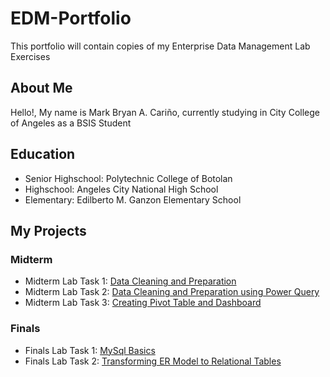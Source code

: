 # EDM-Portfolio
This portfolio will contain copies of my Enterprise Data Management Lab Exercises
## About Me
Hello!, My name is Mark Bryan A. Cariño, currently studying in City College of Angeles as a BSIS Student
## Education
- Senior Highschool: Polytechnic College of Botolan
- Highschool: Angeles City National High School
- Elementary: Edilberto M. Ganzon Elementary School

## My Projects
### Midterm
- Midterm Lab Task 1: [Data Cleaning and Preparation](Midterm%20Task%201)
- Midterm Lab Task 2: [Data Cleaning and Preparation using Power Query](Midterm%20Task%202)
- Midterm Lab Task 3: [Creating Pivot Table and Dashboard](Midterm%20Task%203)
### Finals
- Finals Lab Task 1: [MySql Basics](Final%20Task%201)
- Finals Lab Task 2: [Transforming ER Model to Relational Tables](Final%20Task%202)
